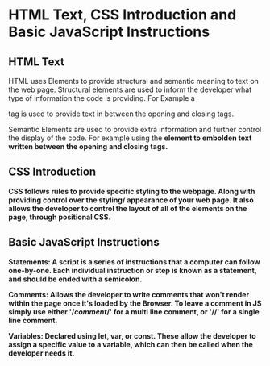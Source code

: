 # HTML Text, CSS Introduction and Basic JavaScript Instructions

## HTML Text
HTML uses Elements to provide structural and semantic meaning to text on the web page. Structural elements are used to inform the developer what type of information the code is providing. For Example a <p> tag is used to provide text in between the opening and closing tags.

Semantic Elements are used to provide extra information and further control the display of the code. For example using the <strong> element to embolden text written between the opening and closing tags. 

## CSS Introduction
CSS follows rules to provide specific styling to the webpage. Along with providing control over the styling/ appearance of your web page. It also allows the developer to control the layout of all of the elements on the page, through positional CSS.

## Basic JavaScript Instructions
Statements: A script is a series of instructions that a computer can follow one-by-one. Each individual instruction or step is known as a statement, and should be ended with a semicolon.

Comments: Allows the developer to write comments that won't render within the page once it's loaded by the Browser. To leave a comment in JS simply use either '/*comment*/' for a multi line comment, or '//' for a single line comment.

Variables: Declared using let, var, or const. These allow the developer to assign a specific value to a variable, which can then be called when the developer needs it. 